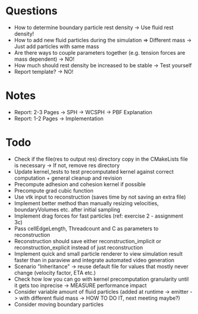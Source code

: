 # Questions
- How to determine boundary particle rest density -> Use fluid rest density!
- How to add new fluid particles during the simulation => Different mass -> Just add particles with same mass
- Are there ways to couple parameters together (e.g. tension forces are mass dependent) -> NO!
- How much should rest density be increased to be stable -> Test yourself
- Report template? -> NO!

# Notes
- Report: 2-3 Pages -> SPH -> WCSPH -> PBF Explanation
- Report: 1-2 Pages -> Implementation

# Todo
- Check if the file(res to output res) directory copy in the CMakeLists file is necessary -> If not, remove res directory
- Update kernel_tests to test precomputated kernel against correct computation + general cleanup and revision
- Precompute adhesion and cohesion kernel if possible
- Precompute grad cubic function
- Use vtk input to reconstruction (saves time by not saving an extra file)
- Implement better method than manually resizing velocities, boundaryVolumes etc. after initial sampling
- Implement drag forces for fast particles (ref: exercise 2 - assignment 3c)
- Pass cellEdgeLength, Threadcount and C as parameters to reconstruction
- Reconstruction should save either reconstruction_implicit or reconstruction_explicit instead of just reconstruction
- Implement quick and small particle renderer to view simulation result faster than in paraview and integrate automated video generation
- Scenario "Inheritance" -> reuse default file for values that mostly never change (velocity factor, ETA etc.)
- Check how low you can go with kernel precomputation granularity until it gets too inprecise -> MEASURE performance impact
- Consider variable amount of fluid particles (added at runtime -> emitter -> with different fluid mass -> HOW TO DO IT, next meeting maybe?)
- Consider moving boundary particles
